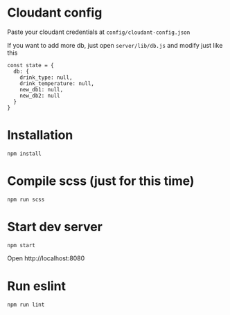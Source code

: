 # Cloudant config
Paste your cloudant credentials at `config/cloudant-config.json`

If you want to add more db, just open `server/lib/db.js` and modify just like this
```
const state = {
  db: {
    drink_type: null,
    drink_temperature: null,
    new_db1: null,
    new_db2: null
  }
}
```

# Installation
```
npm install
```

# Compile scss (just for this time)
```
npm run scss
```

# Start dev server
```
npm start
```

Open http://localhost:8080

# Run eslint
```
npm run lint
```
